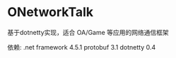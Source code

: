 # ONetworkTalk
基于dotnetty实现，适合 OA/Game 等应用的网络通信框架

依赖:
 .net framework 4.5.1
 protobuf 3.1
 dotnetty 0.4
